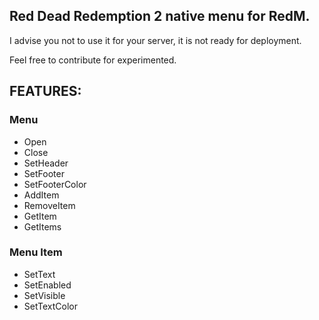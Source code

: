 ## Red Dead Redemption 2 native menu for RedM.

I advise you not to use it for your server, it is not ready for deployment.

Feel free to contribute for experimented.

## FEATURES:
### Menu
* Open
* Close
* SetHeader
* SetFooter
* SetFooterColor
* AddItem
* RemoveItem
* GetItem
* GetItems

### Menu Item
* SetText
* SetEnabled
* SetVisible
* SetTextColor

